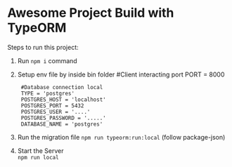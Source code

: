 # Awesome Project Build with TypeORM

Steps to run this project:

1. Run `npm i` command
2. Setup env file by inside bin folder
        #Client interacting port
        PORT = 8000

        #Database connection local
        TYPE = 'postgres'
        POSTGRES_HOST = 'localhost'
        POSTGRES_PORT = 5432
        POSTGRES_USER = '....'
        POSTGRES_PASSWORD = '.....'
        DATABASE_NAME = 'postgres'

3. Run the migration file
        `npm run typeorm:run:local` (follow package-json)

4. Start the Server  
        `npm run local`
